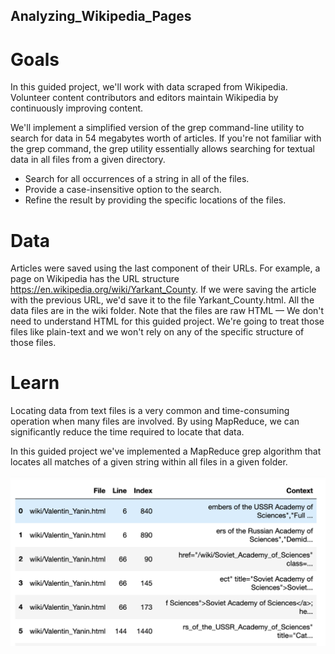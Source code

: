 ## Analyzing_Wikipedia_Pages

# Goals
In this guided project, we'll work with data scraped from Wikipedia. Volunteer content contributors and editors maintain Wikipedia by continuously improving content.

We'll implement a simplified version of the grep command-line utility to search for data in 54 megabytes worth of articles. If you're not familiar with the grep command, the grep utility essentially allows searching for textual data in all files from a given directory.

- Search for all occurrences of a string in all of the files.
- Provide a case-insensitive option to the search.
- Refine the result by providing the specific locations of the files.

# Data
Articles were saved using the last component of their URLs. For example, a page on Wikipedia has the URL structure https://en.wikipedia.org/wiki/Yarkant_County. If we were saving the article with the previous URL, we'd save it to the file Yarkant_County.html. All the data files are in the wiki folder. Note that the files are raw HTML — We don't need to understand HTML for this guided project. We're going to treat those files like plain-text and we won't rely on any of the specific structure of those files.


# Learn

Locating data from text files is a very common and time-consuming operation when many files are involved. By using MapReduce, we can significantly reduce the time required to locate that data.

In this guided project we've implemented a MapReduce grep algorithm that locates all matches of a given string within all files in a given folder.

![alt text](https://github.com/Kevin858/Analyzing_Wikipedia_Pages/blob/master/pictures/result_dataframe.png?raw=true)
